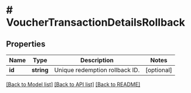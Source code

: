 # # VoucherTransactionDetailsRollback

## Properties

Name | Type | Description | Notes
------------ | ------------- | ------------- | -------------
**id** | **string** | Unique redemption rollback ID. | [optional]

[[Back to Model list]](../../README.md#models) [[Back to API list]](../../README.md#endpoints) [[Back to README]](../../README.md)
